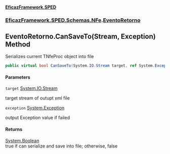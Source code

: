 #### [EficazFramework.SPED](EficazFrameworkSPED.md 'EficazFramework SPED')
### [EficazFramework.SPED.Schemas.NFe](EficazFramework.SPED.Schemas.NFe.md 'EficazFramework.SPED.Schemas.NFe').[EventoRetorno](EficazFramework.SPED.Schemas.NFe/EventoRetorno.md 'EficazFramework.SPED.Schemas.NFe.EventoRetorno')

## EventoRetorno.CanSaveTo(Stream, Exception) Method

Serializes current TNfeProc object into file

```csharp
public virtual bool CanSaveTo(System.IO.Stream target, ref System.Exception exception);
```
#### Parameters

<a name='EficazFramework.SPED.Schemas.NFe.EventoRetorno.CanSaveTo(System.IO.Stream,System.Exception).target'></a>

`target` [System.IO.Stream](https://docs.microsoft.com/en-us/dotnet/api/System.IO.Stream 'System.IO.Stream')

target stream of outupt xml file

<a name='EficazFramework.SPED.Schemas.NFe.EventoRetorno.CanSaveTo(System.IO.Stream,System.Exception).exception'></a>

`exception` [System.Exception](https://docs.microsoft.com/en-us/dotnet/api/System.Exception 'System.Exception')

output Exception value if failed

#### Returns
[System.Boolean](https://docs.microsoft.com/en-us/dotnet/api/System.Boolean 'System.Boolean')  
true if can serialize and save into file; otherwise, false